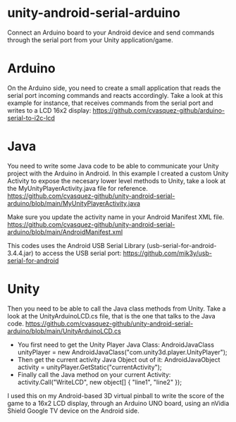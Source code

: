 # unity-android-serial-arduino
Connect an Arduino board to your Android device and send commands through the serial port from your Unity application/game.


# Arduino
On the Arduino side, you need to create a small application that reads the serial port incoming commands and reacts accordingly.
Take a look at this example for instance, that receives commands from the serial port and writes to a LCD 16x2 display: 
https://github.com/cvasquez-github/arduino-serial-to-i2c-lcd

# Java
You need to write some Java code to be able to communicate your Unity project with the Arduino in Android.
In this example I created a custom Unity Activity to expose the necesary lower level methods to Unity, take a look at the MyUnityPlayerActivity.java  file for reference.
https://github.com/cvasquez-github/unity-android-serial-arduino/blob/main/MyUnityPlayerActivity.java

Make sure you update the activity name in your Android Manifest XML file.
https://github.com/cvasquez-github/unity-android-serial-arduino/blob/main/AndroidManifest.xml

This codes uses the Android USB Serial Library (usb-serial-for-android-3.4.4.jar) to access the USB serial port:
https://github.com/mik3y/usb-serial-for-android


# Unity
Then you need to be able to call the Java class methods from Unity.
Take a look at the UnityArduinoLCD.cs file, that is the one that talks to the Java code.
https://github.com/cvasquez-github/unity-android-serial-arduino/blob/main/UnityArduinoLCD.cs

- You first need to get the Unity Player Java Class: AndroidJavaClass unityPlayer = new AndroidJavaClass("com.unity3d.player.UnityPlayer");
- Then get the current activity Java Object out of it: AndroidJavaObject activity = unityPlayer.GetStatic<AndroidJavaObject>("currentActivity");
- Finally call the Java method on your current Activity: activity.Call("WriteLCD", new object[] { "line1", "line2" });  

I used this on my Android-based 3D virtual pinball to write the score of the game to a 16x2 LCD display, through an Arduino UNO board, using an nVidia Shield Google TV device on the Android side.
